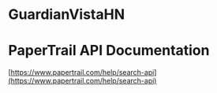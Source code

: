 # GuardianVistaHN

# PaperTrail API Documentation
[https://www.papertrail.com/help/search-api](https://www.papertrail.com/help/search-api)
